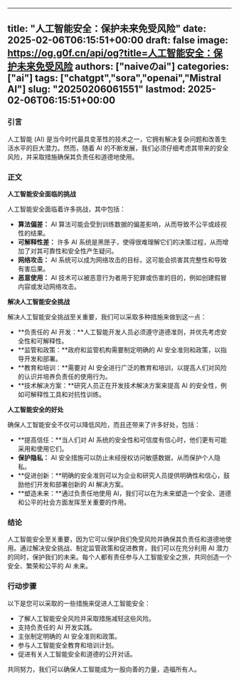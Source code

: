 
---
title: "人工智能安全：保护未来免受风险"
date: 2025-02-06T06:15:51+00:00
draft: false
image: https://og.g0f.cn/api/og?title=人工智能安全：保护未来免受风险
authors: ["naiveのai"]
categories: ["ai"]
tags: ["chatgpt","sora","openai","Mistral AI"]
slug: "20250206061551"
lastmod: 2025-02-06T06:15:51+00:00
---
### 引言

人工智能 (AI) 是当今时代最具变革性的技术之一，它拥有解决复杂问题和改善生活水平的巨大潜力。然而，随着 AI 的不断发展，我们必须仔细考虑其带来的安全风险，并采取措施确保其负责任和道德地使用。

### 正文

**人工智能安全面临的挑战**

人工智能安全面临着许多挑战，其中包括：

- **算法偏差：** AI 算法可能会受到训练数据的偏差影响，从而导致不公平或歧视性的结果。
- **可解释性差：** 许多 AI 系统是黑匣子，使得很难理解它们的决策过程，从而增加了对其可靠性和安全性产生疑问。
- **网络攻击：** AI 系统可以成为网络攻击的目标，这可能会损害其完整性和导致有害后果。
- **恶意使用：** AI 技术可以被恶意行为者用于犯罪或伤害的目的，例如创建假冒内容或发动网络攻击。

**解决人工智能安全挑战**

解决人工智能安全挑战至关重要，我们可以采取多种措施来做到这一点：

- **负责任的 AI 开发：**人工智能开发人员必须遵守道德准则，并优先考虑安全性和可解释性。
- **监管和政策：**政府和监管机构需要制定明确的 AI 安全准则和政策，以指导开发和部署。
- **教育和培训：**需要对 AI 安全进行广泛的教育和培训，以提高人们对风险的认识并培养负责任的使用行为。
- **技术解决方案：**研究人员正在开发技术解决方案来提高 AI 的安全性，例如可解释性工具和对抗性训练。

**人工智能安全的好处**

确保人工智能安全不仅可以降低风险，而且还带来了许多好处，包括：

- **提高信任：**当人们对 AI 系统的安全性和可信度有信心时，他们更有可能采用和使用它们。
- **保护隐私：** AI 安全措施可以防止未经授权访问敏感数据，从而保护个人隐私。
- **促进创新：**明确的安全准则可以为企业和研究人员提供明确性和信心，鼓励他们开发和部署创新的 AI 解决方案。
- **塑造未来：**通过负责任地使用 AI，我们可以在为未来塑造一个安全、道德和公平的社会方面发挥至关重要的作用。

### 结论

人工智能安全至关重要，因为它可以保护我们免受风险并确保其负责任和道德地使用。通过解决安全挑战、制定监管政策和促进教育，我们可以在充分利用 AI 潜力的同时，保护我们的未来。每个人都有责任参与人工智能安全之旅，共同创造一个安全、繁荣和公平的 AI 未来。

### 行动步骤

以下是您可以采取的一些措施来促进人工智能安全：

- 了解人工智能安全风险并采取措施减轻这些风险。
- 支持负责任的 AI 开发实践。
- 主张制定明确的 AI 安全准则和政策。
- 参与人工智能安全教育和培训计划。
- 促进有关人工智能安全和道德的公开对话。

共同努力，我们可以确保人工智能成为一股向善的力量，造福所有人。